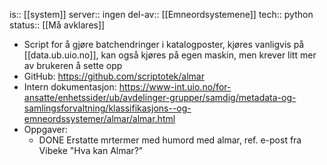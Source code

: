 is:: [[system]]
server:: ingen
del-av:: [[Emneordsystemene]]
tech:: python
status:: [[Må avklares]]

- Script for å gjøre batchendringer i katalogposter, kjøres vanligvis på [[data.ub.uio.no]], kan også kjøres på egen maskin, men krever litt mer av brukeren å sette opp
- GitHub: https://github.com/scriptotek/almar
- Intern dokumentasjon: https://www-int.uio.no/for-ansatte/enhetssider/ub/avdelinger-grupper/samdig/metadata-og-samlingsforvaltning/klassifikasjons--og-emneordssystemer/almar/almar.html
- Oppgaver:
	- DONE Erstatte mrtermer med humord med almar, ref. e-post fra Vibeke "Hva kan Almar?"